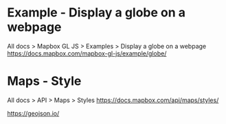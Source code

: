 # Example - Display a globe on a webpage
All docs > Mapbox GL JS > Examples > Display a globe on a webpage
https://docs.mapbox.com/mapbox-gl-js/example/globe/

# Maps - Style
All docs > API > Maps > Styles
https://docs.mapbox.com/api/maps/styles/


https://geojson.io/
